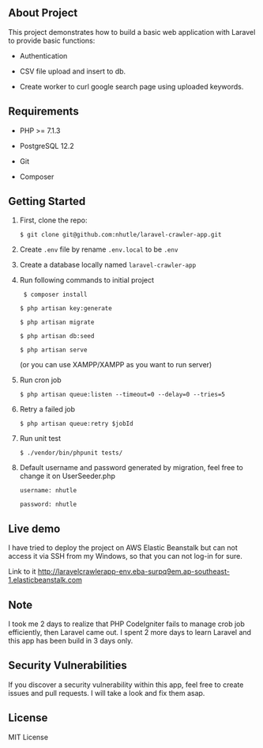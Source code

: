 ## About Project

This project demonstrates how to build a basic web application with Laravel to provide basic functions:

- Authentication

- CSV file upload and insert to db.

- Create worker to curl google search page using uploaded keywords.

## Requirements
- PHP >= 7.1.3

- PostgreSQL 12.2

- Git

- Composer

## Getting Started

1. First, clone the repo:

   ```
   $ git clone git@github.com:nhutle/laravel-crawler-app.git
   ```

2. Create `.env` file by rename `.env.local` to be `.env`

3. Create a database locally named ``laravel-crawler-app``

4. Run following commands to initial project

   ```
    $ composer install
   ```

   ``` 
   $ php artisan key:generate
   ```

   ```
   $ php artisan migrate
   ```

   ```
   $ php artisan db:seed
   ```

   ```
   $ php artisan serve
   ``` 
   (or you can use XAMPP/XAMPP as you want to run server)

5. Run cron job

   ```
   $ php artisan queue:listen --timeout=0 --delay=0 --tries=5
   ```

6. Retry a failed job

   ```
   $ php artisan queue:retry $jobId
   ```

7. Run unit test

   ```
   $ ./vendor/bin/phpunit tests/
   ```

8. Default username and password generated by migration, feel free to change it on UserSeeder.php 

   ```
   username: nhutle
   ```

   ```
   password: nhutle
   ```


## Live demo

I have tried to deploy the project on AWS Elastic Beanstalk but can not access it via SSH from my Windows, so that you can not log-in for sure.

Link to it http://laravelcrawlerapp-env.eba-surpq9em.ap-southeast-1.elasticbeanstalk.com

## Note

I took me 2 days to realize that PHP CodeIgniter fails to manage crob job efficiently, then Laravel came out. I spent 2 more days to learn Laravel and this app has been build in 3 days only.

## Security Vulnerabilities

If you discover a security vulnerability within this app, feel free to create issues and pull requests. I will take a look and fix them asap.

## License

MIT License
